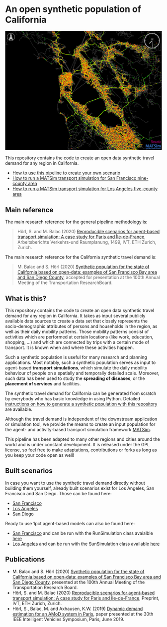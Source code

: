 # An open synthetic population of California

![Via San-Francisco](docs/via.png "Via San-Francisco")

This repository contains the code to create an open data synthetic travel demand
for any region in California. 

- [How to use this pipeline to create your own scenario](docs/howto.md)
- [How to run a MATSim transport simulation for San Francisco nine-county area](docs/howto.md)
- [How to run a MATSim transport simulation for Los Angeles five-county area](docs/howto.md)

## Main reference

The main research reference for the general pipeline methodology is:
> Hörl, S. and M. Balac (2020) [Reproducible scenarios for agent-based transport simulation: A case study for Paris and Île-​de-France](https://www.researchgate.net/publication/341131284_Reproducible_scenarios_for_agent-based_transport_simulation_A_case_study_for_Paris_and_Ile-de-France), Arbeitsberichte Verkehrs-und Raumplanung, 1499, IVT, ETH Zurich, Zurich.

The main research reference for the California synthetic travel demand is:
> M. Balac and S. Hörl (2020) [Synthetic population for the state of California based on open-data: examples of San Francisco Bay area and San Diego County](), accepted for presentation at the 100th Annual Meeting of the Transportation ResearchBoard.

## What is this?

This repository contains the code to create an open data synthetic travel demand
for any region in California.
It takes as input several publicly
available data sources to create a data set that closely represents the
socio-demographic attributes of persons and households in the region, as well
as their daily mobility patterns. Those mobility patterns consist of activities
which are performed at certain locations (like work, education, shopping, ...)
and which are connected by trips with a certain mode of transport. It is known
when and where these activities happen.

Such a synthetic population is useful for many research and planning applications.
Most notably, such a synthetic population serves as input to agent-based
**transport simulations**, which simulate the daily mobility behaviour of people
on a spatially and temporally detailed scale. Moreover, such data has been used
to study the **spreading of diseases**, or the **placement of services** and facilities.

The synthetic travel demand for California can be generated from scratch by
everybody who has basic knowledge in using Python. Detailed [instructions
on how to generate a synthetic population with this repository](docs/howto.md) are available.

Although the travel demand is independent of the downstream application
or simulation tool, we provide the means to create an input population for the
agent- and activity-based transport simulation framework [MATSim](https://matsim.org/).

This pipeline has been adapted to many other regions and cities around the world
and is under constant development. It is released under the GPL license, so feel free
to make adaptations, contributions or forks as long as you keep your code open
as well!

## Built scenarios
In case you want to use the synthetic travel demand directly without building them yourself, already built scenarios exist for Los Angeles, San Francisco and San Diego. Those can be found here:
- [San Francisco]()
- [Los Angeles]()
- [San Diego]()

Ready to use 1pct agent-based models can also be found here:
- [San Francisco](https://polybox.ethz.ch/index.php/s/PuxYPFYdomIOGkN) and can be run with the RunSimulation class avaialble [here](https://github.com/eqasim-org/eqasim-java/blob/develop/san_francisco/src/main/java/org/eqasim/san_francisco/RunSimulation.java)
- [Los Angeles](https://polybox.ethz.ch/index.php/s/FPHYnNn7hdrq9GL) and can be run with the SunSimulation class available [here](https://github.com/eqasim-org/eqasim-java/blob/develop/los_angeles/src/main/java/org/eqasim/los_angeles/RunSimulation.java)

## Publications
- M. Balac and S. Hörl (2020) [Synthetic population for the state of California based on open-data: examples of San Francisco Bay area and San Diego County](https://www.researchgate.net/publication/349177186_Synthetic_population_for_the_state_of_California_based_on_open_data_Examples_of_the_San_Francisco_Bay_Area_and_San_Diego_County?_sg=ECrNv4QFH_5KZql4dflRlVSz0LgdLkTSzYI9-e4gNsgbeUkbrRCEMKyoLFyrUlchKkEvB79tIlRjhp1gLpmt9rTQZ-CbDl6o6fLEwIq7.a8M5mg06qzFW1ZGcHJ7zGzOgdjo-7not0S0V0T0lBuTrN4E8yDQqTLLa34JMukXJO3noNs3O6dWoHA-78sabiA), presented at the 100th Annual Meeting of the Transportation Research Board.
- Hörl, S. and M. Balac (2020) [Reproducible scenarios for agent-based transport simulation: A case study for Paris and Île-de-France](https://www.researchgate.net/publication/341131284_Reproducible_scenarios_for_agent-based_transport_simulation_A_case_study_for_Paris_and_Ile-de-France), Preprint, IVT, ETH Zurich, Zurich.
- Hörl, S., Balac, M. and Axhausen, K.W. (2019) [Dynamic demand estimation for an AMoD system in Paris](https://ieeexplore.ieee.org/document/8814051),
paper presented at the 30th IEEE Intelligent Vehicles Symposium, Paris, June 2019.
